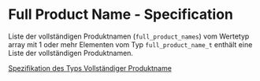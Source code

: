 # Full Product Name - Specification

Liste der vollständigen Produktnamen (`full_product_names`) vom Wertetyp array mit 1 oder mehr Elementen vom Typ `full_product_name_t` enthält eine Liste der vollständigen Produktnamen.

[Spezifikation des Typs Vollständiger Produktname](types/full_product_name-spec.de.md)